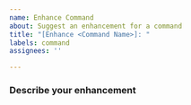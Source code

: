 ```yaml
---
name: Enhance Command
about: Suggest an enhancement for a command
title: "[Enhance <Command Name>]: "
labels: command
assignees: ''

---
```


### Describe your enhancement
